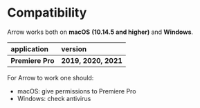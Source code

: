 # Compatibility

Arrow works both on **macOS** **\(10.14.5 and higher\)** and **Windows**.

| application | version |
| :--- | :--- |
| **Premiere Pro** | **2019, 2020, 2021** |

For Arrow to work one should:

* macOS: give permissions to Premiere Pro
* Windows: check antivirus



